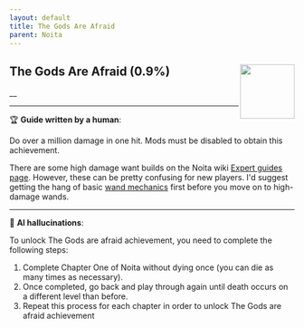 ```yaml
---
layout: default
title: The Gods Are Afraid
parent: Noita
---
```


## The Gods Are Afraid (0.9%) <img align="right" src="https://cdn.cloudflare.steamstatic.com/steamcommunity/public/images/apps/881100/08794789c5e8c3f1f85e3993fb36a4b49ac29b91.jpg" width="96" height="96">

__

---

:trophy: **Guide written by a human**:

Do over a million damage in one hit. Mods must be disabled to obtain this achievement.

There are some high damage want builds on the Noita wiki [Expert guides page](https://noita.wiki.gg/wiki/Expert_Guide:_High_Damage_Wands_with_Spells_to_Power). However, these can be pretty confusing for new players. I'd suggest getting the hang of basic [wand mechanics](https://noita.wiki.gg/wiki/Guide:_Wand_Mechanicsv) first before you move on to high-damage wands.

---

:robot: **AI hallucinations**:

To unlock The Gods are afraid achievement, you need to complete the following steps:

1. Complete Chapter One of Noita without dying once (you can die as many times as necessary).
2. Once completed, go back and play through again until death occurs on a different level than before.
3. Repeat this process for each chapter in order to unlock The Gods are afraid achievement
